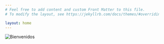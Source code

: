 ```yaml
---
# Feel free to add content and custom Front Matter to this file.
# To modify the layout, see https://jekyllrb.com/docs/themes/#overriding-theme-defaults

layout: home
---
```


![Bienvenidos](https://cdn.pixabay.com/photo/2019/09/09/13/58/bogota-4463698_1280.jpg)
